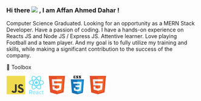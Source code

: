 ### Hi there <img src="https://raw.githubusercontent.com/MartinHeinz/MartinHeinz/master/wave.gif" width="30px"> , I am Affan Ahmed Dahar !
Computer Science Graduated. Looking for an opportunity as a MERN Stack Developer. Have a passion of coding. I have a hands-on experience on Reacts JS and Node JS / Express JS. Attentive learner. Love playing Football and a team player. And my goal is to fully utilize my training and skills, while making a significant contribution to the success of the company.

🧰 Toolbox

<img src="https://raw.githubusercontent.com/devicons/devicon/c7d326b6009e60442abc35fa45706d6f30ee4c8e/icons/javascript/javascript-original.svg" width="50px">    <img src="https://raw.githubusercontent.com/devicons/devicon/c7d326b6009e60442abc35fa45706d6f30ee4c8e/icons/react/react-original-wordmark.svg" width="50px">      <img src="https://raw.githubusercontent.com/devicons/devicon/c7d326b6009e60442abc35fa45706d6f30ee4c8e/icons/html5/html5-original.svg" width="50px">  <img src="https://github.com/devicons/devicon/blob/master/icons/css3/css3-original-wordmark.svg" width="50px">  <img src="https://raw.githubusercontent.com/devicons/devicon/c7d326b6009e60442abc35fa45706d6f30ee4c8e/icons/html5/html5-original.svg" width="50px"> 

<!--
**AffanDahar/AffanDahar** is a ✨ _special_ ✨ repository because its `README.md` (this file) appears on your GitHub profile.

Here are some ideas to get you started:

- 🔭 I’m currently working on ...
- 🌱 I’m currently learning ...
- 👯 I’m looking to collaborate on ...
- 🤔 I’m looking for help with ...
- 💬 Ask me about ...
- 📫 How to reach me: ...
- 😄 Pronouns: ...
- ⚡ Fun fact: ...
-->
